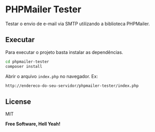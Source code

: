 # PHPMailer Tester

Testar o envio de e-mail via SMTP utilizando a biblioteca PHPMailer.

## Executar

Para executar o projeto basta instalar as dependências.

```sh
cd phpmailer-tester
composer install
```

Abrir o arquivo `index.php` no navegador.
Ex:

```sh
http://endereco-do-seu-servidor/phpmailer-tester/index.php
```

## License

MIT

**Free Software, Hell Yeah!**
